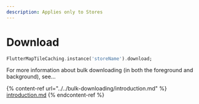 ```yaml
---
description: Applies only to Stores
---
```


# Download

```dart
FlutterMapTileCaching.instance('storeName').download;
```

For more information about bulk downloading (in both the foreground and background), see...

{% content-ref url="../../bulk-downloading/introduction.md" %}
[introduction.md](../../bulk-downloading/introduction.md)
{% endcontent-ref %}
